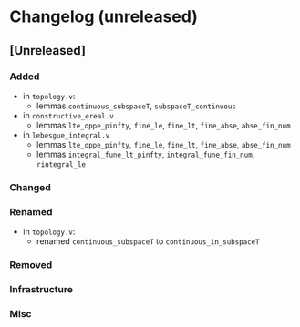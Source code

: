 # Changelog (unreleased)

## [Unreleased]

### Added
- in `topology.v`:
  + lemmas `continuous_subspaceT`, `subspaceT_continuous`
- in `constructive_ereal.v`
  + lemmas `lte_oppe_pinfty`, `fine_le`, `fine_lt`, `fine_abse`, `abse_fin_num`
- in `lebesgue_integral.v`
  + lemmas `lte_oppe_pinfty`, `fine_le`, `fine_lt`, `fine_abse`, `abse_fin_num`
  + lemmas `integral_fune_lt_pinfty`, `integral_fune_fin_num`, `rintegral_le`

### Changed

### Renamed

- in `topology.v`:
  + renamed `continuous_subspaceT` to `continuous_in_subspaceT`

### Removed

### Infrastructure

### Misc
